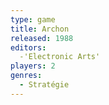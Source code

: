 ```yaml
---
type: game
title: Archon
released: 1988
editors: 
  -'Electronic Arts'
players: 2
genres:
  - Stratégie
---
```

